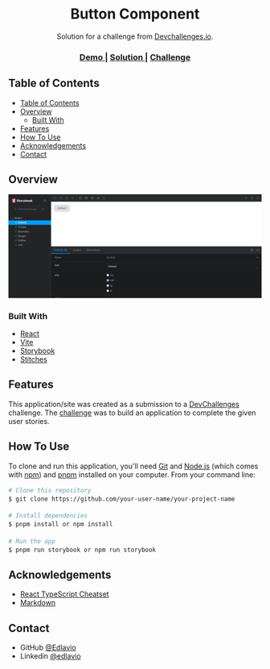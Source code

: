 <!-- Please update value in the {}  -->

<h1 align="center">Button Component</h1>

<div align="center">
   Solution for a challenge from  <a href="http://devchallenges.io" target="_blank">Devchallenges.io</a>.
</div>

<div align="center">
  <h3>
    <a href="https://{your-demo-link.your-domain}">
      Demo
    </a>
    <span> | </span>
    <a href="https://{your-url-to-the-solution}">
      Solution
    </a>
    <span> | </span>
    <a href="https://devchallenges.io/challenges/ohgVTyJCbm5OZyTB2gNY">
      Challenge
    </a>
  </h3>
</div>

<!-- TABLE OF CONTENTS -->

## Table of Contents

- [Table of Contents](#table-of-contents)
- [Overview](#overview)
  - [Built With](#built-with)
- [Features](#features)
- [How To Use](#how-to-use)
- [Acknowledgements](#acknowledgements)
- [Contact](#contact)

<!-- OVERVIEW -->

## Overview

![screenshot](./public/image.png)

### Built With

<!-- This section should list any major frameworks that you built your project using. Here are a few examples.-->

- [React](https://reactjs.dev/)
- [Vite](https://vitejs.dev/)
- [Storybook](https://storybook.js.org/)
- [Stitches](https://stitches.dev/)

## Features

<!-- List the features of your application or follow the template. Don't share the figma file here :) -->

This application/site was created as a submission to a [DevChallenges](https://devchallenges.io/challenges) challenge. The [challenge](https://devchallenges.io/challenges/ohgVTyJCbm5OZyTB2gNY) was to build an application to complete the given user stories.

## How To Use

<!-- This is an example, please update according to your application -->

To clone and run this application, you'll need [Git](https://git-scm.com) and [Node.js](https://nodejs.org/en/download/) (which comes with [npm](http://npmjs.com)) and [pnpm](pnpm.io/) installed on your computer. From your command line:

```bash
# Clone this repository
$ git clone https://github.com/your-user-name/your-project-name

# Install dependencies
$ pnpm install or npm install

# Run the app
$ pnpm run storybook or npm run storybook
```

## Acknowledgements

<!-- This section should list any articles or add-ons/plugins that helps you to complete the project. This is optional but it will help you in the future. For exmpale -->

- [React TypeScript Cheatset](https://react-typescript-cheatsheet.netlify.app/)
- [Markdown](markdownguide.org/)

## Contact

- GitHub [@Edlavio](https://github.com/Edlavio)
- Linkedin [@edlavio](https://www.linkedin.com/in/edlavio/)